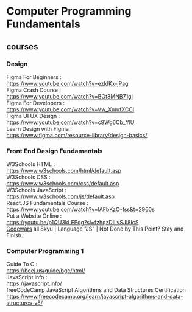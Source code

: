# Computer Programming Fundamentals

## courses

### Design
Figma For Beginners : <br/>
https://www.youtube.com/watch?v=ezldKx-jPag <br/>
Figma Crash Course : <br/>
https://www.youtube.com/watch?v=BOt3MNB71gI <br/>
Figma For Developers : <br/>
https://www.youtube.com/watch?v=Vw_XmufXCCI <br/>
Figma UI UX Design : <br/>
https://www.youtube.com/watch?v=c9Wg6Cb_YlU <br/>
Learn Design with Figma :  <br/>
https://www.figma.com/resource-library/design-basics/ <br/>

### Front End Design Fundamentals
W3Schools HTML : <br/>
https://www.w3schools.com/html/default.asp <br/>
W3Schools CSS : <br/>
https://www.w3schools.com/css/default.asp <br/>
W3Schools JavaScript : <br/>
https://www.w3schools.com/js/default.asp <br/>
React.JS Fundamentals Course : <br/>
https://www.youtube.com/watch?v=lAFbKzO-fss&t=2960s <br/>
Put a Website Online : <br/>
https://youtu.be/p1QU3kLFPdg?si=fzhqzDILvSJl8IcS <br/>
[Codewars](https://www.codewars.com/kata/search/javascript?q=&r%5B%5D=-8&xids=played&order_by=sort_date%20desc) all 8kyu | Language "JS" | Not Done by This Point? Stay and Finish.


### Computer Programming 1
Guide To C : <br/>
https://beej.us/guide/bgc/html/ <br/>
JavaScript info : <br/>
https://javascript.info/ <br/>
freeCodeCamp JavaScript Algorithms and Data Structures Certification <br/>
https://www.freecodecamp.org/learn/javascript-algorithms-and-data-structures-v8/
